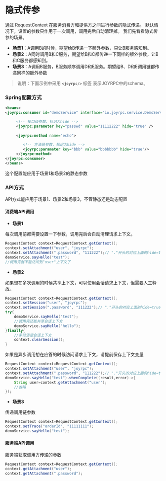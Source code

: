 隐式传参
==
通过 RequestContext 在服务消费方和提供方之间进行参数的隐式传递。
默认情况下，设置的参数只作用于一次调用，调用完后自动清理掉。
我们先看看隐式传参的场景。

- **场景1**：A调用B的时候，期望给B传递一下额外参数，只让B服务感知到。
- **场景2**：A同时调用B和C服务，期望给B和C都传递一下同样的额外参数，让B和C服务都感知到。
- **场景3**：A调用B服务，B服务顺序调用D和E服务。期望给B、D和E调用链都传递同样的额外参数

>说明：下面示例中采用  **`<joyrpc/>`** 标签 表示JOYRPC中的schema。

### Spring配置方式

```xml
<beans>
<joyrpc:consumer id="demoService" interface="io.joyrpc.service.DemoService" alias="joyrpc-demo">

     <!-- 接口级参数，标记为hide -->
     <joyrpc:parameter key="passwd" value="11112222" hide="true" />
     
     <joyrpc:method name="echo">
     
        <!-- 方法级参数，标记为hide -->
        <joyrpc:parameter key="bbb" value="bbbbbbb" hide="true"/>  
     </joyrpc:method>
</joyrpc:consumer>
</beans>
```

这个配置能应用于场景1和场景2的静态参数

### API方式

API方式能应用于场景1、场景2和场景3，不管静态还是动态配置

#### 消费端API调用

- **场景1**

每次调用前都需要设置一下参数，调用完后会自动清理请求上下文。

```java
RequestContext context=RequestContext.getContext();
context.setAttachment("user", "joyrpc");
context.setAttachment(".password", "111222");// "."开头的对应上面的hide=true
demoService.sayHello("test");
//调用完就不能访问到"user"上下文了
```

- **场景2**

如果想在多次调用的时候共享上下文，可以使用会话请求上下文，但需要人工释放。

```java
RequestContext context=RequestContext.getContext();
context.setSession("user", "joyrpc");
context.setSession(".password", "111222");// "."开头的对应上面的hide=true
try{
    demoService.sayHello("test");
    //调用完还能共享会话上下文
    demoService.sayHello("hello");
}finally{
    //手动清空会话上下文
    context.clearSession();
}

```

如果是异步调用想在应答的时候访问请求上下文，请提前保存上下文变量

```java
RequestContext context=RequestContext.getContext();
context.setAttachment("user", "joyrpc");
context.setAttachment(".password", "111222");// "."开头的对应上面的hide=true
demoService.sayHello("test").whenComplete((result,error)->{
    String user=context.getAttachment("user");
    //省略
});
```

- **场景3**

传递调用链参数

```java
RequestContext context=RequestContext.getContext();
context.setTrace("orderId", "11111111");
demoService.sayHello("test");
```

#### 服务端API调用

服务端获取调用方传递的参数

 ```java
RequestContext context=RequestContext.getContext();
context.getAttachment("user");
context.getAttachment(".password");
 ```

 
